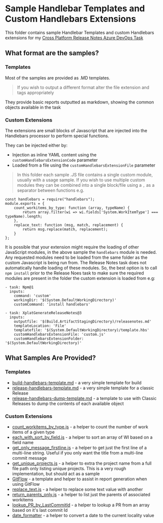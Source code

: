 # Sample Handlebar Templates and Custom Handlebars Extensions
This folder contains sample Handlebar Templates and custom Handlebars extensions for my [Cross Platform Release Notes Azure DevOps Task](https://github.com/rfennell/AzurePipelines/wiki/GenerateReleaseNotes---Node-based-Cross-Platform-Task)

## What format are the samples?
### Templates
Most of the samples are provided as .MD templates.

> If you wish to output a different format alter the file extension and tags appropriately

They provide basic reports outputted as markdown, showing the common objects available in the task

### Custom Extensions
The extensions are small blocks of Javascript that are injected into the Handlebars processor to perform special functions.

They can be injected either by:
- Injection as inline YAML content using the `customHandlebarsExtensionCode` parameter
- Loaded from a file using the `customHandlebarsExtensionFile` parameter

> In this folder each sample .JS file contains a single custom module, usually with a usage sample. If you wish to use multiple custom modules they can be combined into a single block/file using a `,` as a separator between functions e.g.

```
const handlebars = require("handlebars");
module.exports = {
    count_workitems_by_type: function (array, typeName) {
        return array.filter(wi => wi.fields['System.WorkItemType'] === typeName).length;
    },
    replace_text: function (msg, match, replacement) {
        return msg.replace(match, replacement);
    }
};
```

It is possible that your extension might require the loading of other JavaScript modules, in the above sample the `handlebars` module is needed. Any requested modules need to be loaded from the same folder as the custom Javascript is being run from. The Release Notes task does not automatically handle loading of these modules. So, the best option is to call `npm install` prior to the Release Noes task to make sure the required modules are present in the folder the custom extension is loaded from e.g:

```
- task: Npm@1
  inputs:
    command: 'custom'
    workingDir: '$(System.DefaultWorkingDirectory)'
    customCommand: 'install handlebars'

- task: XplatGenerateReleaseNotes@3
  inputs:
    outputfile: '$(Build.ArtifactStagingDirectory)/releasenotes.md'
    templateLocation: 'File'
    templatefile: '$(System.DefaultWorkingDirectory)/template.hbs'
    customHandlebarsExtensionFile: 'custom.js'
    customHandlebarsExtensionFolder: '$(System.DefaultWorkingDirectory)'
```


## What Samples Are Provided?

### Templates
- [build-handlebars-template.md](build-handlebars-template.md) - a very simple template for build
- [release-handlebars-template.md](release-handlebars-template.md) - a very simple template for a classic Release
- [release-handlebars-dump-template.md](release-handlebars-dump-template.md) - a template to use with Classic Releases to dump the contents of each available object


### Custom Extensions
- [count_workitems_by_type.js](count_workitems_by_type.js) - a helper to count the number of work items of a given type
- [each_with_sort_by_field.js](each_with_sort_by_field.js) - a helper to sort an array of WI based on a field name
- [get_only_message_firstline.js](get_only_message_firstline.js) - a helper to get just the first line of a multi-line string. Useful if you only want the title from a multi-line commit message
- [get_unique_projects.js](get_unique_projects.js) - a helper to extra the project name from a full file path only listing unique projects. This is a very rough implementation, but should act as a sample
- [GitFlow](gitflow-readme.md) - a template and helper to assist in report generation when using GitFlow
- [replace_text.js](replace_text.js) - a helper to replace some text value with another
- [return_parents_only.js](return_parents_only.js) - a helper to list just the parents of associated workitems
- [lookup_PR_by_LastCommitId](lookup_PR_by_LastCommitId.js) - a helper to lookup a PR from an array based on it's last commit Id
- [date_formatter](date_formatter.js) - a helper to convert a date to the current locality value
